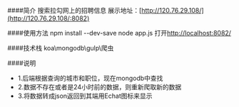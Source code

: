####简介
搜索拉勾网上的招聘信息
展示地址：[http://120.76.29.108/](http://120.76.29.108/:8082)

####使用方法
npm install --dev-save
node app.js
打开[http://localhost:8082/](http://localhost:8082/)

####技术栈
koa\mongodb\gulp\爬虫

####说明
- 1.后端根据查询的城市和职位，现在mongodb中查找
- 2.数据不存在或者是24小时前的数据，则重新爬取新的数据
- 3.将数据转成json返回到其端用Echat图标来显示